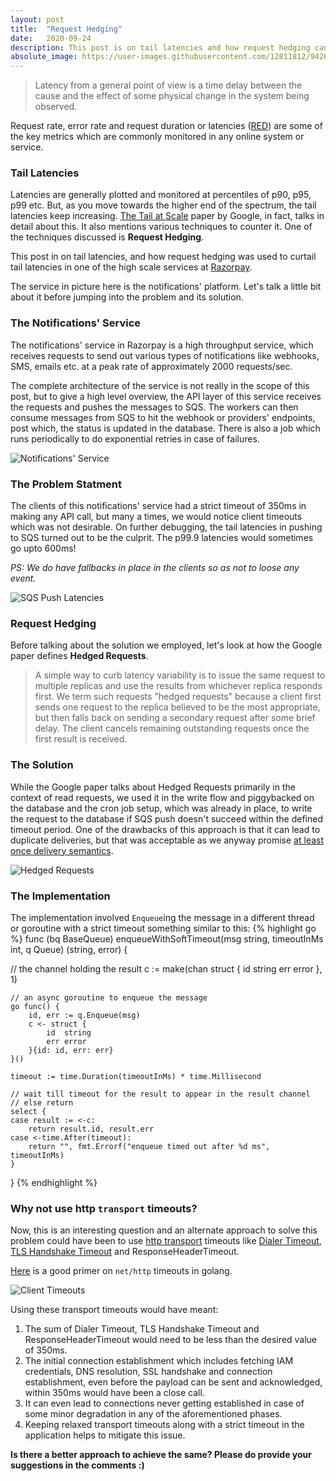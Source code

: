 ```yaml
---
layout: post
title:  "Request Hedging"
date:   2020-09-24
description: This post is on tail latencies and how request hedging can help curtail those. I also present one of my experiences of implementing request hedging in golang to combat the "tail at scale". 
absolute_image: https://user-images.githubusercontent.com/12811812/94265735-af355600-ff56-11ea-8a58-da44799b3610.png
---
```



> Latency from a general point of view is a time delay between the cause and the effect of some physical change in the system being observed.
> 

Request rate, error rate and request duration or latencies ([RED](https://www.weave.works/blog/the-red-method-key-metrics-for-microservices-architecture/)) are some of the key metrics which are commonly monitored in any online system or service. 

### Tail Latencies
Latencies are generally plotted and monitored at percentiles of p90, p95, p99 etc. But, as you move towards the higher end of the spectrum, the tail latencies keep increasing. [The Tail at Scale](https://cacm.acm.org/magazines/2013/2/160173-the-tail-at-scale/fulltext) paper by Google, in fact, talks in detail about this. It also mentions various techniques to counter it. One of the techniques discussed is **Request Hedging**.

This post in on tail latencies, and how request hedging was used to curtail tail latencies in one of the high scale services at [Razorpay](https://razorpay.com/tech/). 

The service in picture here is the notifications' platform. Let's talk a little bit about it before jumping into the problem and its solution.

### The Notifications' Service
The notifications' service in Razorpay is a high throughput service, which receives requests to send out various types of notifications like webhooks, SMS, emails etc. at a peak rate of approximately 2000 requests/sec.

The complete architecture of the service is not really in the scope of this post, but to give a high level overview, the API layer of this service receives the requests and pushes the messages to SQS. The workers can then consume messages from SQS to hit the webhook or providers' endpoints, post which, the status is updated in the database. There is also a job which runs periodically to do exponential retries in case of failures.

![Notifications' Service](https://user-images.githubusercontent.com/12811812/94187938-51592d80-fec6-11ea-9e42-6cc63b1a81a9.png)

### The Problem Statment
The clients of this notifications' service had a strict timeout of 350ms in making any API call, but many a times, we would notice client timeouts which was not desirable. On further debugging, the tail latencies in pushing to SQS turned out to be the culprit. The p99.9 latencies would sometimes go upto 600ms!

*PS: We do have fallbacks in place in the clients so as not to loose any event.*

![SQS Push Latencies](https://user-images.githubusercontent.com/12811812/94189577-8a929d00-fec8-11ea-82db-267c9a2876c1.png)

### Request Hedging
Before talking about the solution we employed, let's look at how the Google paper defines **Hedged Requests**.

>A simple way to curb latency variability is to issue the same request to multiple replicas and use the results from whichever replica responds first. We term such requests "hedged requests" because a client first sends one request to the replica believed to be the most appropriate, but then falls back on sending a secondary request after some brief delay. The client cancels remaining outstanding requests once the first result is received.
>

### The Solution
While the Google paper talks about Hedged Requests primarily in the context of read requests, we used it in the write flow and piggybacked on the database and the cron job setup, which was already in place, to write the request to the database if SQS push doesn't succeed within the defined timeout period. One of the drawbacks of this approach is that it can lead to duplicate deliveries, but that was acceptable as we anyway promise [at least once delivery semantics](https://razorpay.com/docs/webhooks/#idempotency). 

![Hedged Requests](https://user-images.githubusercontent.com/12811812/94265735-af355600-ff56-11ea-8a58-da44799b3610.png)

### The Implementation
The implementation involved `Enqueue`ing the message in a different thread or goroutine with a strict timeout something similar to this:
{% highlight go %}
func (bq BaseQueue) enqueueWithSoftTimeout(msg string, timeoutInMs int, q Queue) (string, error) {

  // the channel holding the result
	c := make(chan struct {
		id  string
		err error
	}, 1)
	
	// an async goroutine to enqueue the message
	go func() {
		id, err := q.Enqueue(msg)
		c <- struct {
			id  string
			err error
		}{id: id, err: err}
	}()
	
	timeout := time.Duration(timeoutInMs) * time.Millisecond
	
	// wait till timeout for the result to appear in the result channel
	// else return
	select {
	case result := <-c:
		return result.id, result.err
	case <-time.After(timeout):
		return "", fmt.Errorf("enqueue timed out after %d ms", timeoutInMs)
	}
}
{% endhighlight %}

### Why not use http `transport` timeouts?
Now, this is an interesting question and an alternate approach to solve this problem could have been to use [http transport](https://golang.org/pkg/net/http/#Transport) timeouts like [Dialer Timeout](https://golang.org/pkg/net/#Dialer.Timeout), [TLS Handshake Timeout](https://golang.org/pkg/net/http/#Transport.TLSHandshakeTimeout) and ResponseHeaderTimeout. 

[Here](https://blog.cloudflare.com/the-complete-guide-to-golang-net-http-timeouts/) is a good primer on `net/http` timeouts in golang. 

![Client Timeouts](https://blog.cloudflare.com/content/images/2016/06/Timeouts-002.png)

Using these transport timeouts would have meant:
1. The sum of Dialer Timeout, TLS Handshake Timeout and ResponseHeaderTimeout would need to be less than the desired value of 350ms. 
2. The initial connection establishment which includes fetching IAM credentials, DNS resolution, SSL handshake and connection establishment, even before the payload can be sent and acknowledged, within 350ms would have been a close call.
3. It can even lead to connections never getting established in case of some minor degradation in any of the aforementioned phases.
4. Keeping relaxed transport timeouts along with a strict timeout in the application helps to mitigate this issue.

**Is there a better approach to achieve the same? Please do provide your suggestions in the comments :)** 



